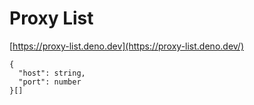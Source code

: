 # Proxy List

[https://proxy-list.deno.dev](https://proxy-list.deno.dev/)

```
{
  "host": string,
  "port": number
}[]
```
